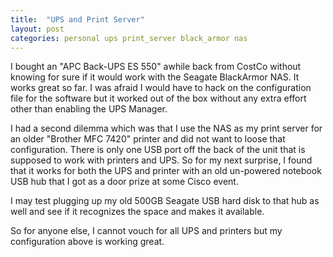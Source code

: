 ```yaml
---
title:  "UPS and Print Server"
layout: post
categories: personal ups print_server black_armor nas
---
```


I bought an "APC Back-UPS ES 550" awhile back from CostCo without knowing for sure if it would work with the Seagate BlackArmor NAS. It works great so far. I was afraid I would have to hack on the configuration file for the software but it worked out of the box without any extra effort other than enabling the UPS Manager.

I had a second dilemma which was that I use the NAS as my print server for an older "Brother MFC 7420" printer and did not want to loose that configuration.  There is only one USB port off the back of the unit that is supposed to work with printers and UPS.  So for my next surprise, I found that it works for both the UPS and printer with an old un-powered notebook USB hub that I got as a door prize at some Cisco event.

I may test plugging up my old 500GB Seagate USB hard disk to that hub as well and see if it recognizes the space and makes it available.

So for anyone else, I cannot vouch for all UPS and printers but my configuration above is working great.
